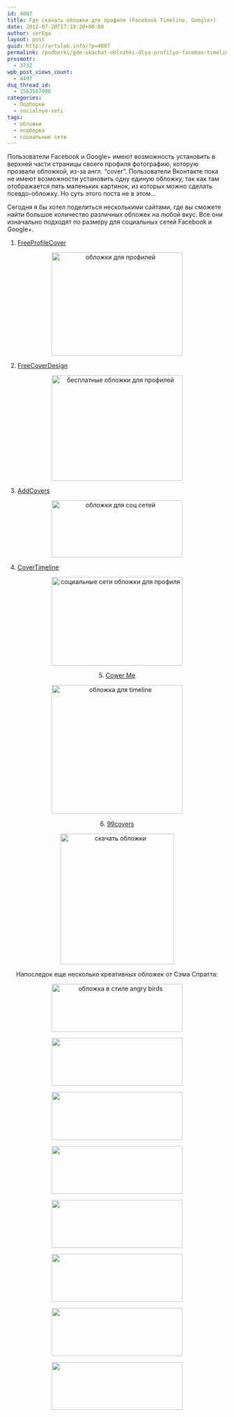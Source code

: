 ```yaml
---
id: 4807
title: Где скачать обложки для профиля (Facebook Timeline, Google+)
date: 2012-07-20T17:19:20+00:00
author: serEga
layout: post
guid: http://artslab.info/?p=4807
permalink: /podborki/gde-skachat-oblozhki-dlya-profilya-faceboo-timeline-google/
prosmotr:
  - 3732
wpb_post_views_count:
  - 4497
dsq_thread_id:
  - 1563567008
categories:
  - Подборки
  - socialnye-seti
tags:
  - обложки
  - подборка
  - социальные сети
---
```

Пользователи Facebook и Google+ имеют возможность установить в верхней части страницы своего профиля фотографию, которую прозвали обложкой, из-за англ. &#8220;cover&#8221;. Пользователи Вконтакте пока не имеют возможности установить одну единую обложку, так как там отображается пять маленьких картинок, из которых можно сделать псевдо-обложку. Но суть этого поста не в этом&#8230;

Сегодня я бы хотел поделиться несколькими сайтами, где вы сможете найти большое количество различных обложек на любой вкус. Все они изначально подходят по размеру для социальных сетей Facebook и Google+.

1. [FreeProfileCover](http://freeprofilecover.com/ru/)

<center>
  <a href="http://googledrive.com/host/0B9lHVSSSdxdxd0hjdUdmRzY3Tjg/profile_covers.png"><img src="http://googledrive.com/host/0B9lHVSSSdxdxd0hjdUdmRzY3Tjg/profile_covers-300x237.png" alt="обложки для профилей" title="profile_covers" width="300" height="237" class="aligncenter size-medium wp-image-4812" srcset="http://googledrive.com/host/0B9lHVSSSdxdxd0hjdUdmRzY3Tjg/profile_covers-300x237.png 300w, http://googledrive.com/host/0B9lHVSSSdxdxd0hjdUdmRzY3Tjg/profile_covers.png 936w" sizes="(max-width: 300px) 100vw, 300px" /></a>
</center>

2. [FreeCoverDesign](http://freecoverdesign.com/)

<center>
  <a href="http://googledrive.com/host/0B9lHVSSSdxdxd0hjdUdmRzY3Tjg/covers_dlya_facebook_google.png"><img src="http://googledrive.com/host/0B9lHVSSSdxdxd0hjdUdmRzY3Tjg/covers_dlya_facebook_google-300x242.png" alt="бесплатные обложки для профилей" title="covers_dlya_facebook_google" width="300" height="242" class="aligncenter size-medium wp-image-4810" srcset="http://googledrive.com/host/0B9lHVSSSdxdxd0hjdUdmRzY3Tjg/covers_dlya_facebook_google-300x242.png 300w, http://googledrive.com/host/0B9lHVSSSdxdxd0hjdUdmRzY3Tjg/covers_dlya_facebook_google-1024x828.png 1024w, http://googledrive.com/host/0B9lHVSSSdxdxd0hjdUdmRzY3Tjg/covers_dlya_facebook_google.png 1042w" sizes="(max-width: 300px) 100vw, 300px" /></a>
</center>

3. [AddCovers](http://www.addcovers.com/)

<center>
  <a href="http://googledrive.com/host/0B9lHVSSSdxdxd0hjdUdmRzY3Tjg/oblozhki_soc_Seti.png"><img src="http://googledrive.com/host/0B9lHVSSSdxdxd0hjdUdmRzY3Tjg/oblozhki_soc_Seti-300x131.png" alt="обложки для соц сетей" title="oblozhki_soc_Seti" width="300" height="131" class="aligncenter size-medium wp-image-4811" srcset="http://googledrive.com/host/0B9lHVSSSdxdxd0hjdUdmRzY3Tjg/oblozhki_soc_Seti-300x131.png 300w, http://googledrive.com/host/0B9lHVSSSdxdxd0hjdUdmRzY3Tjg/oblozhki_soc_Seti.png 687w" sizes="(max-width: 300px) 100vw, 300px" /></a>
</center>

4. [CoverTimeline](http://covertimeline.com/)

<center>
  <a href="http://googledrive.com/host/0B9lHVSSSdxdxd0hjdUdmRzY3Tjg/skachat_oblozhki_dlya_profilya.png"><img src="http://googledrive.com/host/0B9lHVSSSdxdxd0hjdUdmRzY3Tjg/skachat_oblozhki_dlya_profilya-300x203.png" alt="социальные сети обложки для профиля" title="skachat_oblozhki_dlya_profilya" width="300" height="203" class="aligncenter size-medium wp-image-4813" srcset="http://googledrive.com/host/0B9lHVSSSdxdxd0hjdUdmRzY3Tjg/skachat_oblozhki_dlya_profilya-300x203.png 300w, http://googledrive.com/host/0B9lHVSSSdxdxd0hjdUdmRzY3Tjg/skachat_oblozhki_dlya_profilya.png 993w" sizes="(max-width: 300px) 100vw, 300px" /></a></ceeter></p>

  <p>
    5. <a href="http://cower.me/facebook-timeline-covers/categories/">Cower Me</a>
  </p>

  <p>
    <center>
      <a href="http://googledrive.com/host/0B9lHVSSSdxdxd0hjdUdmRzY3Tjg/cover_you_profile.png"><img src="http://googledrive.com/host/0B9lHVSSSdxdxd0hjdUdmRzY3Tjg/cover_you_profile-300x296.png" alt="обложка для timeline" title="cover_you_profile" width="300" height="296" class="aligncenter size-medium wp-image-4816" srcset="http://googledrive.com/host/0B9lHVSSSdxdxd0hjdUdmRzY3Tjg/cover_you_profile-300x296.png 300w, http://googledrive.com/host/0B9lHVSSSdxdxd0hjdUdmRzY3Tjg/cover_you_profile-100x100.png 100w, http://googledrive.com/host/0B9lHVSSSdxdxd0hjdUdmRzY3Tjg/cover_you_profile.png 697w" sizes="(max-width: 300px) 100vw, 300px" /></a>
    </center>
  </p>

  <p>
    6. <a href="http://99covers.com/">99covers</a>
  </p>

  <p>
    <center>
      <a href="http://googledrive.com/host/0B9lHVSSSdxdxd0hjdUdmRzY3Tjg/oblozki_facebook.png"><img src="http://googledrive.com/host/0B9lHVSSSdxdxd0hjdUdmRzY3Tjg/oblozki_facebook-261x300.png" alt="скачать обложки" title="oblozki_facebook" width="261" height="300" class="aligncenter size-medium wp-image-4817" srcset="http://googledrive.com/host/0B9lHVSSSdxdxd0hjdUdmRzY3Tjg/oblozki_facebook-261x300.png 261w, http://googledrive.com/host/0B9lHVSSSdxdxd0hjdUdmRzY3Tjg/oblozki_facebook.png 695w" sizes="(max-width: 261px) 100vw, 261px" /></a>
    </center>
  </p>

  <p>
    Напоследок еще несколько креативных обложек от Сэма Спратта:
  </p>

  <p>
    <center>
      <a href="http://googledrive.com/host/0B9lHVSSSdxdxd0hjdUdmRzY3Tjg/angry_birds_timeline.jpeg"><img src="http://googledrive.com/host/0B9lHVSSSdxdxd0hjdUdmRzY3Tjg/angry_birds_timeline-300x110.jpg" alt="обложка в стиле angry birds" title="angry_birds_timeline" width="300" height="110" class="aligncenter size-medium wp-image-4825" srcset="http://googledrive.com/host/0B9lHVSSSdxdxd0hjdUdmRzY3Tjg/angry_birds_timeline-300x110.jpg 300w, http://googledrive.com/host/0B9lHVSSSdxdxd0hjdUdmRzY3Tjg/angry_birds_timeline.jpeg 700w" sizes="(max-width: 300px) 100vw, 300px" /></a>
    </center>
  </p>

  <p>
    <center>
      <a href="http://googledrive.com/host/0B9lHVSSSdxdxd0hjdUdmRzY3Tjg/timeline_cover1.jpeg"><img src="http://googledrive.com/host/0B9lHVSSSdxdxd0hjdUdmRzY3Tjg/timeline_cover1-300x110.jpg" alt="" title="timeline_cover1" width="300" height="110" class="aligncenter size-medium wp-image-4832" srcset="http://googledrive.com/host/0B9lHVSSSdxdxd0hjdUdmRzY3Tjg/timeline_cover1-300x110.jpg 300w, http://googledrive.com/host/0B9lHVSSSdxdxd0hjdUdmRzY3Tjg/timeline_cover1.jpeg 700w" sizes="(max-width: 300px) 100vw, 300px" /></a>
    </center>
  </p>

  <p>
    <center>
      <a href="http://googledrive.com/host/0B9lHVSSSdxdxd0hjdUdmRzY3Tjg/oblozhki_facebook.jpeg"><img src="http://googledrive.com/host/0B9lHVSSSdxdxd0hjdUdmRzY3Tjg/oblozhki_facebook-300x110.jpg" alt="" title="oblozhki_facebook" width="300" height="110" class="aligncenter size-medium wp-image-4831" srcset="http://googledrive.com/host/0B9lHVSSSdxdxd0hjdUdmRzY3Tjg/oblozhki_facebook-300x110.jpg 300w, http://googledrive.com/host/0B9lHVSSSdxdxd0hjdUdmRzY3Tjg/oblozhki_facebook.jpeg 700w" sizes="(max-width: 300px) 100vw, 300px" /></a>
    </center>
  </p>

  <p>
    <center>
      <a href="http://googledrive.com/host/0B9lHVSSSdxdxd0hjdUdmRzY3Tjg/oblozhka_google_Facebook.jpeg"><img src="http://googledrive.com/host/0B9lHVSSSdxdxd0hjdUdmRzY3Tjg/oblozhka_google_Facebook-300x110.jpg" alt="" title="oblozhka_google_Facebook" width="300" height="110" class="aligncenter size-medium wp-image-4830" srcset="http://googledrive.com/host/0B9lHVSSSdxdxd0hjdUdmRzY3Tjg/oblozhka_google_Facebook-300x110.jpg 300w, http://googledrive.com/host/0B9lHVSSSdxdxd0hjdUdmRzY3Tjg/oblozhka_google_Facebook.jpeg 700w" sizes="(max-width: 300px) 100vw, 300px" /></a>
    </center>
  </p>

  <p>
    <center>
      <a href="http://googledrive.com/host/0B9lHVSSSdxdxd0hjdUdmRzY3Tjg/oblozhka_cover.jpeg"><img src="http://googledrive.com/host/0B9lHVSSSdxdxd0hjdUdmRzY3Tjg/oblozhka_cover-300x110.jpg" alt="" title="oblozhka_cover" width="300" height="110" class="aligncenter size-medium wp-image-4829" srcset="http://googledrive.com/host/0B9lHVSSSdxdxd0hjdUdmRzY3Tjg/oblozhka_cover-300x110.jpg 300w, http://googledrive.com/host/0B9lHVSSSdxdxd0hjdUdmRzY3Tjg/oblozhka_cover.jpeg 700w" sizes="(max-width: 300px) 100vw, 300px" /></a>
    </center>
  </p>

  <p>
    <center>
      <a href="http://googledrive.com/host/0B9lHVSSSdxdxd0hjdUdmRzY3Tjg/covers_facebook.jpeg"><img src="http://googledrive.com/host/0B9lHVSSSdxdxd0hjdUdmRzY3Tjg/covers_facebook-300x110.jpg" alt="" title="covers_facebook" width="300" height="110" class="aligncenter size-medium wp-image-4828" srcset="http://googledrive.com/host/0B9lHVSSSdxdxd0hjdUdmRzY3Tjg/covers_facebook-300x110.jpg 300w, http://googledrive.com/host/0B9lHVSSSdxdxd0hjdUdmRzY3Tjg/covers_facebook.jpeg 700w" sizes="(max-width: 300px) 100vw, 300px" /></a>
    </center>
  </p>

  <p>
    <center>
      <a href="http://googledrive.com/host/0B9lHVSSSdxdxd0hjdUdmRzY3Tjg/cover_for_facebook.jpeg"><img src="http://googledrive.com/host/0B9lHVSSSdxdxd0hjdUdmRzY3Tjg/cover_for_facebook-300x110.jpg" alt="" title="cover_for_facebook" width="300" height="110" class="aligncenter size-medium wp-image-4827" srcset="http://googledrive.com/host/0B9lHVSSSdxdxd0hjdUdmRzY3Tjg/cover_for_facebook-300x110.jpg 300w, http://googledrive.com/host/0B9lHVSSSdxdxd0hjdUdmRzY3Tjg/cover_for_facebook.jpeg 700w" sizes="(max-width: 300px) 100vw, 300px" /></a>
    </center>
  </p>

  <p>
    <center>
      <a href="http://googledrive.com/host/0B9lHVSSSdxdxd0hjdUdmRzY3Tjg/cover_facebook.jpeg"><img src="http://googledrive.com/host/0B9lHVSSSdxdxd0hjdUdmRzY3Tjg/cover_facebook-300x110.jpg" alt="" title="cover_facebook" width="300" height="110" class="aligncenter size-medium wp-image-4826" srcset="http://googledrive.com/host/0B9lHVSSSdxdxd0hjdUdmRzY3Tjg/cover_facebook-300x110.jpg 300w, http://googledrive.com/host/0B9lHVSSSdxdxd0hjdUdmRzY3Tjg/cover_facebook.jpeg 700w" sizes="(max-width: 300px) 100vw, 300px" /></a>
    </center>
  </p>